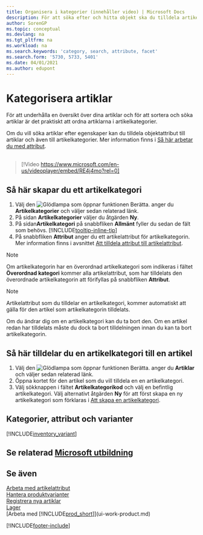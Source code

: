 ```yaml
---
title: Organisera i kategorier (innehåller video) | Microsoft Docs
description: För att söka efter och hitta objekt ska du tilldela artikelattribut och ordna objekt i kategorier.
author: SorenGP
ms.topic: conceptual
ms.devlang: na
ms.tgt_pltfrm: na
ms.workload: na
ms.search.keywords: 'category, search, attribute, facet'
ms.search.form: '5730, 5733, 5401'
ms.date: 04/01/2021
ms.author: edupont
---
```

# <a name="categorize-items" />Kategorisera artiklar

För att underhålla en översikt över dina artiklar och för att sortera och söka artiklar är det praktiskt att ordna artiklarna i artikelkategorier.

Om du vill söka artiklar efter egenskaper kan du tilldela objektattribut till artiklar och även till artikelkategorier. Mer information finns i [Så här arbetar du med attribut](inventory-how-work-item-attributes.md).
<br><br>  

> [!Video https://www.microsoft.com/en-us/videoplayer/embed/RE4j4mo?rel=0]

## <a name="to-create-an-item-category" />Så här skapar du ett artikelkategori
1. Välj den ![Glödlampa som öppnar funktionen Berätta.](media/ui-search/search_small.png "Berätta för mig vad du vill göra") anger du **Artikelkategorier** och väljer sedan relaterad länk.
2. På sidan **Artikelkategorier** väljer du åtgärden **Ny**.
3. På sidan**Artikelkategori** på snabbfliken **Allmänt** fyller du sedan de fält som behövs. [!INCLUDE[tooltip-inline-tip](includes/tooltip-inline-tip_md.md)]
4. På snabbfliken **Attribut** anger du ett artikelattribut för artikelkategorin. Mer information finns i avsnittet [Att tilldela attribut till artikelattribut](inventory-how-work-item-attributes.md#to-assign-item-attributes-to-item-categories).

> [!NOTE]  
> Om artikelkategorin har en överordnad artikelkategori som indikeras i fältet **Överordnad kategori** kommer alla artikelattribut, som har tilldelats den överordnade artikelkategorin att förifyllas på snabbfliken **Attribut**.

> [!NOTE]  
> Artikelattribut som du tilldelar en artikelkategori, kommer automatiskt att gälla för den artikel som artikelkategorin tilldelats.

Om du ändrar dig om en artikelkategori kan du ta bort den. Om en artikel redan har tilldelats måste du dock ta bort tilldelningen innan du kan ta bort artikelkategorin.

## <a name="to-assign-an-item-category-to-an-item" />Så här tilldelar du en artikelkategori till en artikel

1. Välj den ![Glödlampa som öppnar funktionen Berätta.](media/ui-search/search_small.png "Berätta för mig vad du vill göra") anger du **Artiklar** och väljer sedan relaterad länk.
2. Öppna kortet för den artikel som du vill tilldela en en artikelkategori.
3. Välj sökknappen i fältet **Artikelkategorikod** och välj en befintlig artikelkategori. Välj alternativt åtgärden **Ny** för att först skapa en ny artikelkategori som förklaras i [Att skapa en artikelkategori](inventory-how-categorize-items.md#to-create-an-item-category).

## <a name="categories-attributes-and-variants" />Kategorier, attribut och varianter

[!INCLUDE[inventory_variant](includes/inventory_variant.md)]

## <a name="see-related-microsoft-trainingtrainingmodulestrade-master-data-dynamics--business-central" />Se relaterad [Microsoft utbildning](/training/modules/trade-master-data-dynamics-365-business-central/)

## <a name="see-also" />Se även

[Arbeta med artikelattribut](inventory-how-work-item-attributes.md)  
[Hantera produktvarianter](inventory-item-variants.md)  
[Registrera nya artiklar](inventory-how-register-new-items.md)  
[Lager](inventory-manage-inventory.md)  
[Arbeta med [!INCLUDE[prod_short](includes/prod_short.md)]](ui-work-product.md)


[!INCLUDE[footer-include](includes/footer-banner.md)]
